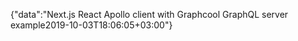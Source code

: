 {"data":"Next.js React Apollo client with Graphcool GraphQL server example2019-10-03T18:06:05+03:00"}

